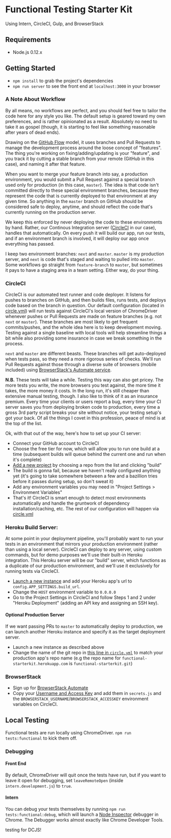 # Functional Testing Starter Kit
Using Intern, CircleCI, Gulp, and BrowserStack

## Requirements

- Node.js 0.12.x

## Getting Started

- `npm install` to grab the project's dependencies
- `npm run server` to see the front end at `localhost:3000` in your browser

### A Note About Workflow

By all means, no workflows are perfect, and you should feel free to tailor the code here for any style you like. The default setup is geared toward my own preferences, and is rather opinionated as a result. Absolutely no need to take it as gospel (though, it is starting to feel like something reasonable after years of dead ends).

Drawing on the [GitHub Flow](https://guides.github.com/introduction/flow/) model, it uses branches and Pull Requests to manage the development process around the loose concept of "features". The thing you're working on fixing/adding/updating is your "feature", and you track it by cutting a stable branch from your remote (GitHub in this case), and naming it after that feature. 

When you want to merge your feature branch into say, a production environment, you would submit a Pull Request against a special branch used only for production (in this case, `master`). The idea is that code isn't committed directly to these special environment branches, because they represent the code that is currently deployed to that environment at any given time. So anything in the `master` branch on GitHub should be considered safe to deploy, anytime, and should reflect the code that's currently running on the production server.

We keep this enforced by never deploying the code to these environments by hand. Rather, our Continous Integration server ([CircleCI](https://circleci.com/) in our case), handles that automatically. On every push it will build our app, run our tests, and if an environment branch is involved, it will deploy our app once everything has passed.

I keep two environment branches: `next` and `master`. `master` is my production server, and `next` is code that's staged and waiting to pulled into `master`. Some workflows go straight from `feature-branch` to `master`, but sometimes it pays to have a staging area in a team setting. Either way, do your thing.

### CircleCI

CircleCI is our automated test runner and code deployer. It listens for pushes to branches on GitHub, and then builds files, runs tests, and deploys code based on the branch in question. Our default configuration (located in [circle.yml](https://github.com/jonlong/functional-testing-starterkit/blob/master/circle.yml)) will run tests against CircleCI's local version of ChromeDriver whenever pushes or Pull Requests are made on feature branches (e.g. not `next` or `master`). These branches are most likely to get frequent commits/pushes, and the whole idea here is to keep development moving. Testing against a single baseline with local tools will help streamline things a bit while also providing some insurance in case we break something in the process.

`next` and `master` are different beasts. These branches will get auto-deployed when tests pass, so they need a more rigorous series of checks. We'll run Pull Requests against those through a diverse suite of browsers (mobile included) using [BrowserStack's Automate service](https://www.browserstack.com/automate).

**N.B.** These tests will take a while. Testing this way can also get pricey. The more tests you write, the more browsers you test against, the more time it takes, the more money it costs. In the long run, it's still cheaper than extensive manual testing, though. I also like to think of it as an insurance premium. Every time your clients or users report a bug, every time your CI server saves you from deploying broken code to production, every time a gross 3rd party script breaks your site without notice, your testing setup's got your back. Of all the things I covet in this profession, peace of mind is at the top of the list.

Ok, with that out of the way, here's how to set up your CI server:

- Connect your GitHub account to CircleCI
- Choose the free tier for now, which will allow you to run one build at a time (subsequent builds will queue behind the current one and run when it's complete)
- [Add a new project](https://circleci.com/add-projects) by choosing a repo from the list and clicking "build"
- The build is gonna fail, because we haven't really configured anything yet (it's going to take somewhere between a few and a bazillion tries before it passes during setup, so don't sweat it)
- Add any environment variables you may need in "Project Settings > Environment Variables"
- That's it! CircleCI is smart enough to detect most environments automatically and handle the gruntwork of dependency installation/caching, etc. The rest of our configuration will happen via [circle.yml](https://github.com/jonlong/functional-testing-starterkit/blob/master/circle.yml)

### Heroku Build Server:

At some point in your deployment pipeline, you'll probably want to run your tests in an environment that mirrors your production environment (rather than using a local server). CircleCI can deploy to any server, using custom commands, but for demo purposes we'll use their built-in Heroku integration. This Heroku server will be our "build" server, which functions as a duplicate of our production environment, and we'll use it exclusively for running tests via CircleCI.

- [Launch a new instance](https://dashboard.heroku.com/new) and add your Heroku app's url to `config.APP_SETTINGS.build_url`.
- Change the `HOST` environment variable to `0.0.0.0`
- Go to the Project Settings in CircleCI and follow Steps 1 and 2 under "Heroku Deployment" (adding an API key and assigning an SSH key).

#### Optional Production Server

If we want passing PRs to `master` to automatically deploy to production, we can launch another Heroku instance and specify it as the target deployment server.

- Launch a new instance as described above
- Change the name of the git repo in [this line in `circle.yml`](https://github.com/jonlong/functional-testing-starterkit/blob/master/circle.yml#L81) to match your production app's repo name (e.g the repo name for `functional-starterkit.herokuapp.com` is `functional-starterkit.git`)


### BrowserStack

- Sign up for [BrowserStack Automate](https://www.browserstack.com/users/sign_up)
- Copy your [Username and Access Key](https://www.browserstack.com/accounts/automate) and add them in `secrets.js` and the `BROWSERSTACK_USERNAME`/`BROWSERSTACK_ACCESSKEY` environment variables on CircleCI.

## Local Testing

Functional tests are run locally using ChromeDriver. `npm run tests:functional` to kick them off.

### Debugging

#### Front End

By default, ChromeDriver will quit once the tests have run, but if you want to leave it open for debugging, set `leaveRemoteOpen` (inside `intern.development.js`) to `true`.

#### Intern

You can debug your tests themselves by running `npm run tests:functional:debug`, which will launch a [Node Inspector](https://github.com/node-inspector/node-inspector) debugger in Chrome. The Debugger works almost exactly like Chrome Developer Tools.


testing for DCJS!